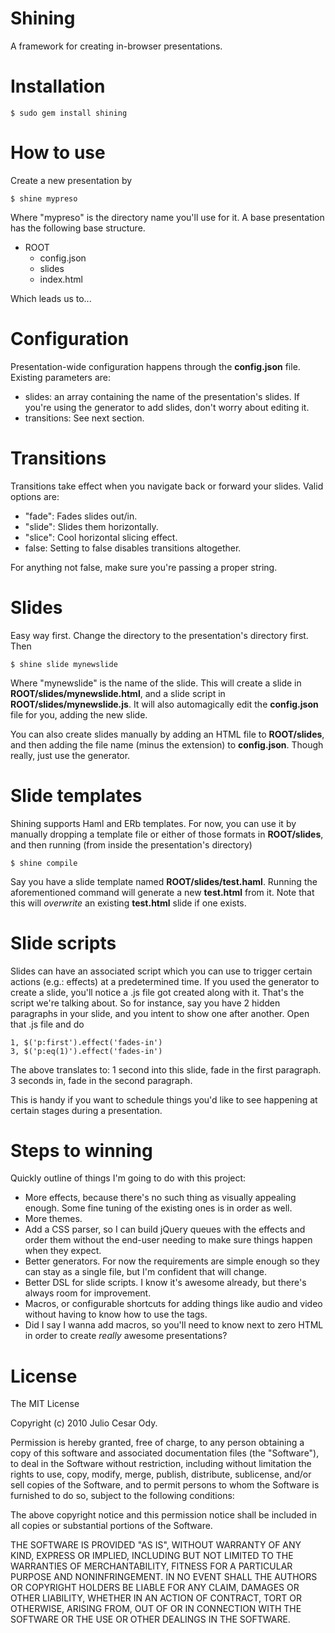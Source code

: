 # Shining

A framework for creating in-browser presentations.

# Installation

    $ sudo gem install shining

# How to use

Create a new presentation by

    $ shine mypreso
    
Where "mypreso" is the directory name you'll use for it. A base presentation has the
following base structure.

* ROOT
  * config.json
  * slides
  * index.html
  
Which leads us to...

# Configuration

Presentation-wide configuration happens through the **config.json** file. Existing
parameters are:

* slides: an array containing the name of the presentation's slides. If you're using
the generator to add slides, don't worry about editing it.
* transitions: See next section.

# Transitions

Transitions take effect when you navigate back or forward your slides. Valid options are:

* "fade": Fades slides out/in.
* "slide": Slides them horizontally.
* "slice": Cool horizontal slicing effect.
* false: Setting to false disables transitions altogether.

For anything not false, make sure you're passing a proper string.

# Slides

Easy way first. Change the directory to the presentation's directory first. Then

    $ shine slide mynewslide
    
Where "mynewslide" is the name of the slide. This will create a slide in
**ROOT/slides/mynewslide.html**, and a slide script in **ROOT/slides/mynewslide.js**.
It will also automagically edit the **config.json** file for you, adding the new slide.

You can also create slides manually by adding an HTML file to **ROOT/slides**, and then
adding the file name (minus the extension) to **config.json**. Though really, just use 
the generator.

# Slide templates

Shining supports Haml and ERb templates. For now, you can use it by manually dropping
a template file or either of those formats in **ROOT/slides**, and then running (from
inside the presentation's directory)

    $ shine compile
    
Say you have a slide template named **ROOT/slides/test.haml**. Running the aforementioned
command will generate a new **test.html** from it. Note that this will _overwrite_ an
existing **test.html** slide if one exists.

# Slide scripts

Slides can have an associated script which you can use to trigger certain actions
(e.g.: effects) at a predetermined time. If you used the generator to create a slide,
you'll notice a .js file got created along with it. That's the script we're talking
about. So for instance, say you have 2 hidden paragraphs in your slide, and you intent 
to show one after another. Open that .js file and do

    1, $('p:first').effect('fades-in')
    3, $('p:eq(1)').effect('fades-in')
    
The above translates to: 1 second into this slide, fade in the first
paragraph. 3 seconds in, fade in the second paragraph.

This is handy if you want to schedule things you'd like to see happening at certain
stages during a presentation.

# Steps to winning

Quickly outline of things I'm going to do with this project:

* More effects, because there's no such thing as visually appealing enough. Some
fine tuning of the existing ones is in order as well.
* More themes.
* Add a CSS parser, so I can build jQuery queues with the effects and order them
without the end-user needing to make sure things happen when they expect.
* Better generators. For now the requirements are simple enough so they can stay
as a single file, but I'm confident that will change.
* Better DSL for slide scripts. I know it's awesome already, but there's always
room for improvement.
* Macros, or configurable shortcuts for adding things like audio and video
without having to know how to use the tags.
* Did I say I wanna add macros, so you'll need to know next to zero HTML in order
to create *really* awesome presentations?

# License

The MIT License

Copyright (c) 2010 Julio Cesar Ody.

Permission is hereby granted, free of charge, to any person obtaining a copy
of this software and associated documentation files (the "Software"), to deal
in the Software without restriction, including without limitation the rights
to use, copy, modify, merge, publish, distribute, sublicense, and/or sell
copies of the Software, and to permit persons to whom the Software is
furnished to do so, subject to the following conditions:

The above copyright notice and this permission notice shall be included in
all copies or substantial portions of the Software.

THE SOFTWARE IS PROVIDED "AS IS", WITHOUT WARRANTY OF ANY KIND, EXPRESS OR
IMPLIED, INCLUDING BUT NOT LIMITED TO THE WARRANTIES OF MERCHANTABILITY,
FITNESS FOR A PARTICULAR PURPOSE AND NONINFRINGEMENT. IN NO EVENT SHALL THE
AUTHORS OR COPYRIGHT HOLDERS BE LIABLE FOR ANY CLAIM, DAMAGES OR OTHER
LIABILITY, WHETHER IN AN ACTION OF CONTRACT, TORT OR OTHERWISE, ARISING FROM,
OUT OF OR IN CONNECTION WITH THE SOFTWARE OR THE USE OR OTHER DEALINGS IN
THE SOFTWARE.